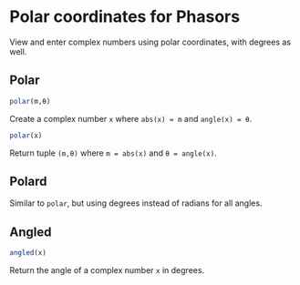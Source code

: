 # Polar coordinates for Phasors

View and enter complex numbers using polar coordinates, with degrees as well.

## Polar

```julia
polar(m,θ)
```
Create a complex number `x` where `abs(x) = m` and `angle(x) = θ`.

```julia
polar(x)
```
Return tuple `(m,θ)` where `m = abs(x)` and `θ = angle(x)`.

## Polard

Similar to `polar`, but using degrees instead of radians for all angles.

## Angled

```julia
angled(x)
```
Return the angle of a complex number `x` in degrees.
